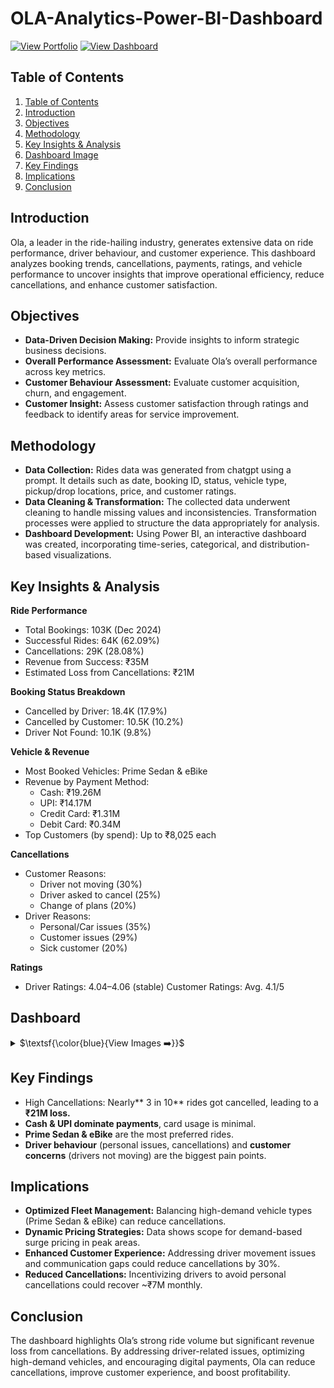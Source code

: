 # OLA-Analytics-Power-BI-Dashboard

[![View Portfolio](https://img.shields.io/badge/View%20Portfolio-%23000000.svg?style=for-the-badge&logo=firefox&logoColor=#FF7139)](https://www.datascienceportfol.io/mohan_Srinivas)
[![View Dashboard](https://img.shields.io/badge/View%20Dashboard-%23000000.svg?style=for-the-badge&logo=Codeforces&logoColor=gold)](https://app.powerbi.com/view?r=eyJrIjoiNDRhODNhZTktMGEyYS00NzZiLWE2OGEtMGY3Mjc0OThiMjc4IiwidCI6IjM3MzhkYjE5LTA4MzUtNDhmZS05MjhiLWMxZjI3ZmNkN2Y2NCJ9)

## Table of Contents
1. [Table of Contents](#table-of-contents)
2. [Introduction](#introduction)
3. [Objectives](#objectives)
4. [Methodology](#methodology)
5. [Key Insights \& Analysis](#key-insights--analysis)
6. [Dashboard Image](#dashboard)
7. [Key Findings](#key-findings)
8. [Implications](#implications)
9. [Conclusion](#conclusion)

## Introduction
Ola, a leader in the ride-hailing industry, generates extensive data on ride performance, driver behaviour, and customer experience. This dashboard analyzes booking trends, cancellations, payments, ratings, and vehicle performance to uncover insights that improve operational efficiency, reduce cancellations, and enhance customer satisfaction.

## Objectives
- **Data-Driven Decision Making:** Provide insights to inform strategic business decisions.
- **Overall Performance Assessment:** Evaluate Ola’s overall performance across key metrics.
- **Customer Behaviour Assessment:** Evaluate customer acquisition, churn, and engagement.
- **Customer Insight:** Assess customer satisfaction through ratings and feedback to identify areas for service improvement.

## Methodology
- **Data Collection:** Rides data was generated from chatgpt using a prompt. It details such as date, booking ID, status, vehicle type, pickup/drop locations, price, and customer ratings.
- **Data Cleaning & Transformation:** The collected data underwent cleaning to handle missing values and inconsistencies. Transformation processes were applied to structure the data appropriately for analysis.
- **Dashboard Development:** Using Power BI, an interactive dashboard was created, incorporating time-series, categorical, and distribution-based visualizations.

## Key Insights & Analysis
**Ride Performance**
- Total Bookings: 103K (Dec 2024)
- Successful Rides: 64K (62.09%)
- Cancellations: 29K (28.08%)
- Revenue from Success: ₹35M
- Estimated Loss from Cancellations: ₹21M

**Booking Status Breakdown**
- Cancelled by Driver: 18.4K (17.9%)
- Cancelled by Customer: 10.5K (10.2%)
- Driver Not Found: 10.1K (9.8%)

**Vehicle & Revenue**
- Most Booked Vehicles: Prime Sedan & eBike
- Revenue by Payment Method:
    - Cash: ₹19.26M
    - UPI: ₹14.17M
    - Credit Card: ₹1.31M
    - Debit Card: ₹0.34M
- Top Customers (by spend): Up to ₹8,025 each

**Cancellations**
- Customer Reasons:
    - Driver not moving (30%)
    - Driver asked to cancel (25%)
    - Change of plans (20%)
- Driver Reasons:
    - Personal/Car issues (35%)
    - Customer issues (29%)
    - Sick customer (20%)

**Ratings**
- Driver Ratings: 4.04–4.06 (stable)
Customer Ratings: Avg. 4.1/5

## Dashboard
<details>
<summary>
$\textsf{\color{blue}{View Images ➡️}}$
</summary><br>

> ### 1. Overall
> <a href="https://app.powerbi.com/view?r=eyJrIjoiNDRhODNhZTktMGEyYS00NzZiLWE2OGEtMGY3Mjc0OThiMjc4IiwidCI6IjM3MzhkYjE5LTA4MzUtNDhmZS05MjhiLWMxZjI3ZmNkN2Y2NCJ9" target="_blank"> <img width="650" height="400" alt="Image" src="https://github.com/user-attachments/assets/4d36761c-0bfb-460e-93e1-081264cc9288" /> </a>

> ### 2. Vehicle Type
> <img width="650" height="400" alt="Image" src="https://github.com/user-attachments/assets/c1197a0f-9881-41fa-8f7b-5f89fc8285aa" />

> ### 3. Revenue
> <img width="650" height="400" alt="Image" src="https://github.com/user-attachments/assets/607832bf-a163-40d3-8730-c462ba56bff3" />

> ### 4. Cancellation
> <img width="650" height="400" alt="Image" src="https://github.com/user-attachments/assets/0eb26f8d-14d8-4b41-a303-ea8b07a268e3" />

> ### 5. Ratings
> <img width="650" height="400" alt="Image" src="https://github.com/user-attachments/assets/57bcd181-4158-4c6f-8146-63d4bcbbdeed" />
</details>

## Key Findings

- High Cancellations: Nearly** 3 in 10** rides got cancelled, leading to a **₹21M loss.**
- **Cash & UPI dominate payments**, card usage is minimal.
- **Prime Sedan & eBike** are the most preferred rides.
- **Driver behaviour** (personal issues, cancellations) and **customer concerns** (drivers not moving) are the biggest pain points.

## Implications

- **Optimized Fleet Management:** Balancing high-demand vehicle types (Prime Sedan & eBike) can reduce cancellations.
- **Dynamic Pricing Strategies:** Data shows scope for demand-based surge pricing in peak areas.
- **Enhanced Customer Experience:** Addressing driver movement issues and communication gaps could reduce cancellations by 30%.
- **Reduced Cancellations:** Incentivizing drivers to avoid personal cancellations could recover ~₹7M monthly.

## Conclusion

The dashboard highlights Ola’s strong ride volume but significant revenue loss from cancellations. By addressing driver-related issues, optimizing high-demand vehicles, and encouraging digital payments, Ola can reduce cancellations, improve customer experience, and boost profitability.

